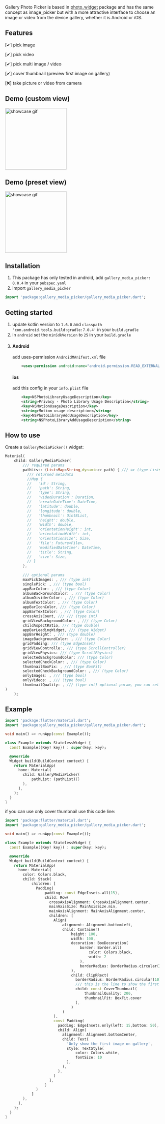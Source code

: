 Gallery Photo Picker is based in [photo_widget](https://pub.dev/packages/photo_widget) package and has the same concept as image_picker but with a more attractive interface to choose an image or video from the device gallery, whether it is Android or iOS.

## Features

[✔] pick image

[✔] pick video

[✔] pick multi image / video

[✔] cover thumbnail (preview first image on gallery)

[❌] take picture or video from camera

## Demo (custom view)
<img src="https://github.com/camilo1498/gallery_media_picker/blob/master/screenshots/demo_custom_view.gif" alt="showcase gif" title="custom view" width="200"/>

## Demo (preset view)
<img src="https://github.com/camilo1498/gallery_media_picker/blob/master/screenshots/demo_preset_view.gif" alt="showcase gif" title="preset view" width="200"/>

## Installation
1) This package has only tested in android, add `gallery_media_picker: 0.0.4` in your `pubspec.yaml`
2) import `gallery_media_picker`
```dart
import 'package:gallery_media_picker/gallery_media_picker.dart';
```

## Getting started

1) update kotlin version to `1.6.0` and `classpath 'com.android.tools.build:gradle:7.0.4'` in your `build.gradle`
2) in `android` set the `minSdkVersion` to `25` in your `build.gradle`
3) 
    #### Android
    add uses-permission `AndroidMAnifest.xml` file
    ```xml
        <uses-permission android:name="android.permission.READ_EXTERNAL_STORAGE" />
    ```
    #### ios
    add this config in your `info.plist` file 
    ```xml
        <key>NSPhotoLibraryUsageDescription</key>
        <string>Privacy - Photo Library Usage Description</string>
        <key>NSMotionUsageDescription</key>
        <string>Motion usage description</string>
        <key>NSPhotoLibraryAddUsageDescription</key>
        <string>NSPhotoLibraryAddUsageDescription</string>
    ```

## How to use
Create a `GalleryMediaPicker()` widget:
```dart
Material(
    child: GalleryMediaPicker(
        /// required params
        pathList: (List<Map<String,dynamic>> path) { /// => (type List<Map<String,dynamic>>) return a list map with selected media metadata
          /// returned metadata
          //Map {
          //   'id': String,
          //   'path': String,
          //   'type': String,
          //   'videoDuration': Duration,
          //   'createDateTime': DateTime,
          //   'latitude': double,
          //   'longitude': double,
          //   'thumbnail': Uint8List,
          //   'height': double,
          //   'width': double,
          //   'orientationHeight': int,
          //   'orientationWidth': int,
          //   'orientationSize': Size,
          //   'file': Future<File>,
          //   'modifiedDateTime': DateTime,
          //   'title': String,
          //   'size': Size,
          // }
        }, 
        
        /// optional params
        maxPickImages: , /// (type int)
        singlePick: , /// (type bool)
        appBarColor: , /// (type Color)
        albumBackGroundColor: , /// (type Color)
        albumDividerColor: , /// (type Color)
        albumTextColor: , /// (type Color)
        appBarIconColor, /// (type Color)
        appBarTextColor: , /// (type Color)
        crossAxisCount, /// /// (type int)
        gridViewBackgroundColor: , /// (type Color)
        childAspectRatio, /// (type double)
        appBarLeadingWidget, /// (type Widget)
        appBarHeight: , /// (type double)
        imageBackgroundColor: , /// (type Color)
        gridPadding: /// (type EdgeInset)
        gridViewControlle:, /// (type ScrollController)
        gridViewPhysics: /// (type ScrollPhysics)
        selectedBackgroundColor: /// (type Color)
        selectedCheckColor: , /// (type Color)
        thumbnailBoxFix: , /// (type BoxFit)
        selectedCheckBackgroundColor: , /// (type Color)
        onlyImages: , /// (type bool)
        onlyVideos: , /// (type bool)
        thumbnailQuality: , /// (type int) optional param, you can set the gallery thumbnail quality (higher is better but reduce performance)
)
    );
```

## Example
```dart
import 'package:flutter/material.dart';
import 'package:gallery_media_picker/gallery_media_picker.dart';

void main() => runApp(const Example());

class Example extends StatelessWidget {
  const Example({Key? key}) : super(key: key);

  @override
  Widget build(BuildContext context) {
    return MaterialApp(
      home: Material(
        child: GalleryMediaPicker(
            pathList: (pathList){}
        ),
      ),
    );
  }
}

```

if you can use only cover thumbnail use this code line:
```dart
import 'package:flutter/material.dart';
import 'package:gallery_media_picker/gallery_media_picker.dart';

void main() => runApp(const Example());

class Example extends StatelessWidget {
  const Example({Key? key}) : super(key: key);

  @override
  Widget build(BuildContext context) {
    return MaterialApp(
      home: Material(
        color: Colors.black,
        child: Stack(
            children: [
              Padding(
                  padding: const EdgeInsets.all(15),
                  child: Row(
                    crossAxisAlignment: CrossAxisAlignment.center,
                    mainAxisSize: MainAxisSize.min,
                    mainAxisAlignment: MainAxisAlignment.center,
                    children: [
                      Align(
                          alignment: Alignment.bottomLeft,
                          child: Container(
                              height: 100,
                              width: 100,
                              decoration: BoxDecoration(
                                  border: Border.all(
                                      color: Colors.black,
                                      width: 2
                                  ),
                                  borderRadius: BorderRadius.circular(10)
                              ),
                              child: ClipRRect(
                                borderRadius: BorderRadius.circular(10),
                                /// this is the line to show the first image on gallery
                                child: const CoverThumbnail(
                                    thumbnailQuality: 200,
                                    thumbnailFit: BoxFit.cover
                                ),
                              )
                          )
                      ),
                      const Padding(
                        padding: EdgeInsets.only(left: 15,bottom: 50),
                        child: Align(
                          alignment: Alignment.bottomCenter,
                          child: Text(
                            'Only show the first image on gallery',
                            style: TextStyle(
                                color: Colors.white,
                                fontSize: 10
                            ),
                          ),
                        ),
                      )
                    ],
                  )
              )
            ]
        ),
      ),
    );
  }
}

```
